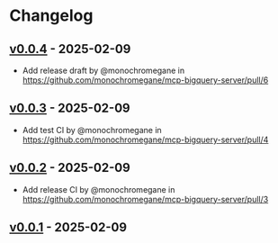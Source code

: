 # Changelog

## [v0.0.4](https://github.com/monochromegane/mcp-bigquery-server/compare/v0.0.3...v0.0.4) - 2025-02-09
- Add release draft by @monochromegane in https://github.com/monochromegane/mcp-bigquery-server/pull/6

## [v0.0.3](https://github.com/monochromegane/mcp-bigquery-server/compare/v0.0.2...v0.0.3) - 2025-02-09
- Add test CI by @monochromegane in https://github.com/monochromegane/mcp-bigquery-server/pull/4

## [v0.0.2](https://github.com/monochromegane/mcp-bigquery-server/compare/v0.0.1...v0.0.2) - 2025-02-09
- Add release CI by @monochromegane in https://github.com/monochromegane/mcp-bigquery-server/pull/3

## [v0.0.1](https://github.com/monochromegane/mcp-bigquery-server/commits/v0.0.1) - 2025-02-09
